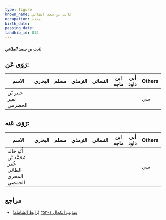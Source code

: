 ```yaml
---
type: figure
known_name: ثابت بن سعد الطائي
occupation: محدث
birth_date:
passing_date:
tahdhib_id: 814
---
```

##### ثابت بن سعد الطائي

## رَوَى عَن:
| الاسم                 | البخاري | مسلم | الترمذي | النسائي | ابن ماجه | أبي داود | Others |
| --------------------- | ------- | ---- | ------- | ------- | -------- | -------- | ------ |
| جبير بْن نفير الحضرمي |         |      |         |         |          |          | سي     |
## رَوَى عَنه:
| الاسم                                              | البخاري | مسلم | الترمذي | النسائي | ابن ماجه | أبي داود | Others |
| -------------------------------------------------- | ------- | ---- | ------- | ------- | -------- | -------- | ------ |
| أَبُو خالد مُحَمَّد بْن عُمَر الطائي المحري الحمصي |         |      |         |         |          |          | سي     |
## مراجع
- [تهذيب الكمال ٤-٣٥٣](obsidian://open?vault=Tahdhib-al-Kamal&file=Figures/٨١٤-ثابت%20بن%20سعد%20الطائي) ([رابط الشاملة](https://shamela.ws/book/3722/1867))